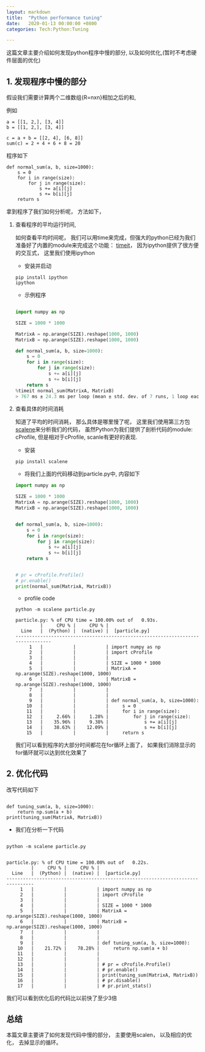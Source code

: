 ```yaml
---
layout: markdown
title:  "Python performance tuning"
date:   2020-01-13 00:00:00 +0800
categories: Tech:Python:Tuning

---
```


这篇文章主要介绍如何发现python程序中慢的部分, 以及如何优化,(暂时不考虑硬件层面的优化)

## 1. 发现程序中慢的部分
假设我们需要计算两个二维数组{R=nxn}相加之后的和, 

例如
```text
a = [[1, 2,], [3, 4]]
b = [[1, 2,], [3, 4]]

c = a + b = [[2, 4], [6, 8]]
sum(c) = 2 + 4 + 6 + 8 = 20
```

程序如下
```text
def normal_sum(a, b, size=1000):
    s = 0
    for i in range(size):
        for j in range(size):
            s += a[i][j]
            s += b[i][j]
    return s

```
拿到程序了我们如何分析呢， 方法如下， 
1. 查看程序的平均运行时间,
 
   如何查看平均时间呢， 我们可以用time来完成，但强大的python已经为我们准备好了内置的module来完成这个功能： [timeit](https://docs.python.org/3/library/timeit.html)，
   因为ipython提供了很方便的交互式， 这里我们使用ipython
   + 安装并启动
   ```text
   pip install ipython
   ipython
   ```
   + 示例程序
   ```python
   
   import numpy as np
   
   SIZE = 1000 * 1000
   
   MatrixA = np.arange(SIZE).reshape(1000, 1000)
   MatrixB = np.arange(SIZE).reshape(1000, 1000)
   
   def normal_sum(a, b, size=1000):
       s = 0
       for i in range(size):
           for j in range(size):
               s += a[i][j]
               s += b[i][j]
       return s
   %timeit normal_sum(MatrixA, MatrixB)
   > 767 ms ± 24.3 ms per loop (mean ± std. dev. of 7 runs, 1 loop each)
   
   ```
1. 查看具体的时间消耗

   知道了平均的时间消耗， 那么具体是哪里慢了呢， 这里我们使用第三方包[scalene](https://github.com/emeryberger/scalene)来分析我们的代码， 
   虽然Python为我们提供了剖析代码的module: cProfile, 但是相对于cProfile, 
   scanle有更好的表现.
   + 安装 
   ```text
   pip install scalene
   ```
   + 将我们上面的代码移动到particle.py中, 内容如下
   ```python
   import numpy as np
   
   SIZE = 1000 * 1000
   MatrixA = np.arange(SIZE).reshape(1000, 1000)
   MatrixB = np.arange(SIZE).reshape(1000, 1000)
   
   
   def normal_sum(a, b, size=1000):
       s = 0
       for i in range(size):
           for j in range(size):
               s += a[i][j]
               s += b[i][j]
       return s
   
   
   # pr = cProfile.Profile()
   # pr.enable()
   print(normal_sum(MatrixA, MatrixB))
   ```
   + profile code
   ```text
   python -m scalene particle.py
   ```
   ```
   particle.py: % of CPU time = 100.00% out of   0.93s.
            |     CPU % |     CPU % |   
     Line   |  (Python) |  (native) |  [particle.py]
   --------------------------------------------------------------------------------
        1   |           |           | import numpy as np
        2   |           |           | import cProfile
        3   |           |           | 
        4   |           |           | SIZE = 1000 * 1000
        5   |           |           | MatrixA = np.arange(SIZE).reshape(1000, 1000)
        6   |           |           | MatrixB = np.arange(SIZE).reshape(1000, 1000)
        7   |           |           | 
        8   |           |           | 
        9   |           |           | def normal_sum(a, b, size=1000):
       10   |           |           |     s = 0
       11   |           |           |     for i in range(size):
       12   |     2.66% |     1.28% |         for j in range(size):
       13   |    35.96% |     9.38% |             s += a[i][j]
       14   |    38.63% |    12.09% |             s += b[i][j]
       15   |           |           |     return s

   ```
   我们可以看到程序的大部分时间都花在for循环上面了， 如果我们消除显示的for循环就可以达到优化效果了
## 2. 优化代码
   
   改写代码如下
      
   ```text
   
   def tuning_sum(a, b, size=1000):
       return np.sum(a + b)
   print(tuning_sum(MatrixA, MatrixB))
   ```
   + 我们在分析一下代码
   ```text
   
   python -m scalene particle.py
   
   ```
   
   ```text
   
   particle.py: % of CPU time = 100.00% out of   0.22s.
            |     CPU % |     CPU % |   
     Line   |  (Python) |  (native) |  [particle.py]
   --------------------------------------------------------------------------------
        1   |           |           | import numpy as np
        2   |           |           | import cProfile
        3   |           |           | 
        4   |           |           | SIZE = 1000 * 1000
        5   |           |           | MatrixA = np.arange(SIZE).reshape(1000, 1000)
        6   |           |           | MatrixB = np.arange(SIZE).reshape(1000, 1000)
        7   |           |           | 
        8   |           |           | 
        9   |           |           | def tuning_sum(a, b, size=1000):
       10   |    21.72% |    78.28% |     return np.sum(a + b)
       11   |           |           | 
       12   |           |           | 
       13   |           |           | # pr = cProfile.Profile()
       14   |           |           | # pr.enable()
       15   |           |           | print(tuning_sum(MatrixA, MatrixB))
       16   |           |           | # pr.disable()
       17   |           |           | # pr.print_stats()
   
   ```
   我们可以看到优化后的代码比以前快了至少3倍
   
## 总结
本篇文章主要讲了如何发现代码中慢的部分， 主要使用scalen， 以及相应的优化， 去掉显示的循环。 
